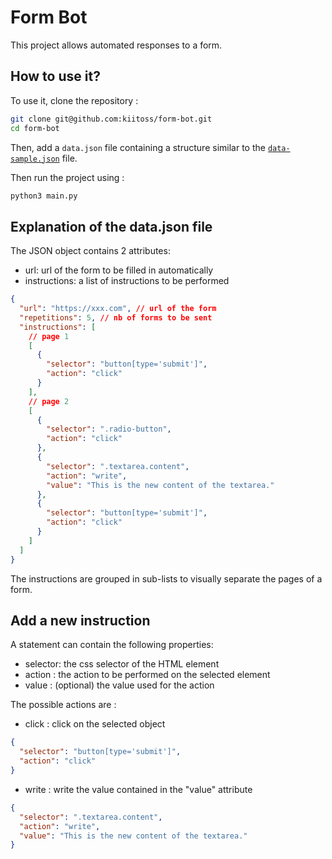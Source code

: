 # Form Bot

This project allows automated responses to a form.

## How to use it?

To use it, clone the repository :

```sh
git clone git@github.com:kiitoss/form-bot.git
cd form-bot
```

Then, add a `data.json` file containing a structure similar to the [`data-sample.json`](data-sample.json) file.

Then run the project using :

```sh
python3 main.py
```

## Explanation of the data.json file

The JSON object contains 2 attributes:

- url: url of the form to be filled in automatically
- instructions: a list of instructions to be performed

```json
{
  "url": "https://xxx.com", // url of the form
  "repetitions": 5, // nb of forms to be sent
  "instructions": [
    // page 1
    [
      {
        "selector": "button[type='submit']",
        "action": "click"
      }
    ],
    // page 2
    [
      {
        "selector": ".radio-button",
        "action": "click"
      },
      {
        "selector": ".textarea.content",
        "action": "write",
        "value": "This is the new content of the textarea."
      },
      {
        "selector": "button[type='submit']",
        "action": "click"
      }
    ]
  ]
}
```

The instructions are grouped in sub-lists to visually separate the pages of a form.

## Add a new instruction

A statement can contain the following properties:

- selector: the css selector of the HTML element
- action : the action to be performed on the selected element
- value : (optional) the value used for the action

The possible actions are :

- click : click on the selected object

```json
{
  "selector": "button[type='submit']",
  "action": "click"
}
```

- write : write the value contained in the "value" attribute

```json
{
  "selector": ".textarea.content",
  "action": "write",
  "value": "This is the new content of the textarea."
}
```
